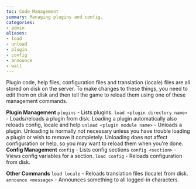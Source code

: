 ```yaml
---
toc: Code Management
summary: Managing plugins and config.
categories:
- admin
aliases:
- load
- unload
- plugin
- config
- announce
- wall
---
```

Plugin code, help files, configuration files and translation (locale) files are all stored on disk on the server.  To make changes to these things, you need to edit them on disk and then tell the game to reload them using one of these management commands.

**Plugin Management**
`plugins` - Lists plugins.
`load <plugin directory name>` - Loads/reloads a plugin from disk.
       Loading a plugin automatically also reloads config, locale and help
`unload <plugin module name>` - Unloads a plugin.
       Unloading is normally not necessary unless you have trouble loading a plugin 
       or wish to remove it completely.  Unloading does not affect configuration or
       help, so you may want to reload them when you're done.
 **Config Management**
`config` - Lists config sections
`config <section>` - Views config variables for a section.
`load config` - Reloads configuration from disk.
   
**Other Commands**
`load locale` - Reloads translation files (locale) from disk.
`announce <message>` - Announces something to all logged-in characters.
